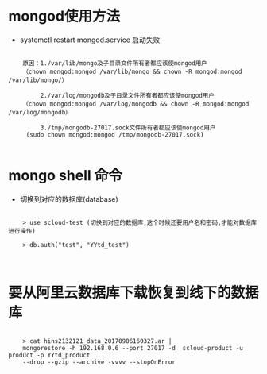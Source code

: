 # mongod使用方法

- systemctl restart mongod.service 启动失败

``` shell

    原因：1./var/lib/mongo及子目录文件所有者都应该使mongod用户
    （chown mongod:mongod /var/lib/mongo && chown -R mongod:mongod /var/lib/mongo/）
    
         2./var/log/mongodb及子目录文件所有者都应该使mongod用户
    （chown mongod:mongod /var/log/mongodb && chown -R mongod:mongod /var/log/mongodb）
    
         3./tmp/mongodb-27017.sock文件所有者都应该使mongod用户
     (sudo chown mongod:mongod /tmp/mongodb-27017.sock)
			
```

# mongo shell 命令

- 切换到对应的数据库(database)

``` shell

    > use scloud-test (切换到对应的数据库,这个时候还要用户名和密码,才能对数据库进行操作)
    
    > db.auth("test", "YYtd_test")
    
			
```

# 要从阿里云数据库下载恢复到线下的数据库

``` shell

    > cat hins2132121_data_20170906160327.ar |  
    mongorestore -h 192.168.0.6 --port 27017 -d  scloud-product -u product -p YYtd_product  
    --drop --gzip --archive -vvvv --stopOnError
    
			
```
